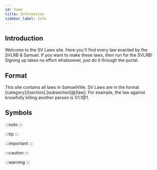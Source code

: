 ```yaml
---
id: home
title: Information
sidebar_label: Info
---
```

## Introduction
Welcome to the SV Laws site. Here you'll find every law enacted by the SVLRB & Samuel. If you want to make these laws, then run for the SVLRB! Signing up takes no effort whatsoever, just do it through the portal.
## Format
This site contains all laws in SamuelVille.
SV Laws are in the format [category]/[section].[subsection]@[law].
For example, the law against knowfully killing another person is 1/1.1@1.


## Symbols
:::note
:::

:::tip
:::

:::important
:::

:::caution
:::

:::warning
:::
